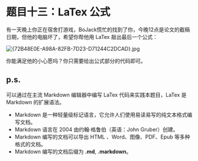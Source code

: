 # 题目十三：LaTex 公式

有一天晚上你正在宿舍打游戏，BoJack慌忙的找到了你，今晚12点是论文的截稿日期，但他的电脑坏了，希望你帮他用 LaTex 敲出最后一个公式：

![{72B48E0E-A98A-82FB-7D23-D71244C2DCAD}.jpg](https://i.loli.net/2020/10/19/SaFEYjPcguRfD3h.jpg)

你能满足他的小心愿吗？你只需要给出公式部分的代码即可。

## p.s.
可以通过在主流 Markdown 编辑器中编写 LaTex 代码来实践本题目，LaTex 是 Markdown 的扩展语法。
- Markdown 是一种轻量级标记语言，它允许人们使用易读易写的纯文本格式编写文档。
- Markdown 语言在 2004 由约翰·格鲁伯（英语：John Gruber）创建。
- Markdown 编写的文档可以导出 HTML 、Word、图像、PDF、Epub 等多种格式的文档。
- Markdown 编写的文档后缀为 **.md**, **.markdown**。